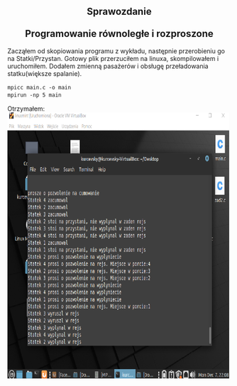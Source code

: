 <h2 align="center"><center>Sprawozdanie</center>
<br>Programowanie równoległe i rozproszone</h2>
Zacząłem od skopiowania programu z wykładu, następnie przerobieniu go na Statki/Przystan. Gotowy plik przerzuciłem na linuxa, skompilowałem i uruchomiłem.
Dodałem zmienną pasażerów i obsługę przeładowania statku(większe spalanie).

```md
mpicc main.c -o main
mpirun -np 5 main
```
Otrzymałem:
<img src="https://github.com/kurcevsky/lab7/blob/main/Zrzut%20ekranu%20(61).png?raw=true" width="500" height="600">

